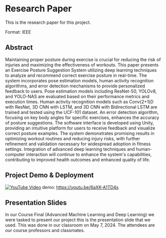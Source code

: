 # Research Paper

This is the research paper for this project.

Format: IEEE

## Abstract
Maintaining proper posture during exercise is crucial for reducing the risk of injuries and maximizing the effectiveness of workouts. This paper presents an Exercise Posture Suggestion System utilizing deep learning techniques to analyze and recommend correct exercise posture in real-time. The system incorporates pose estimation models, human activity recognition algorithms, and error detection mechanisms to provide personalized feedback to users. Pose estimation models including ResNet-50, YOLOv8, and YOLO-NAS are evaluated based on their performance metrics and execution times. Human activity recognition models such as Conv(2+1)D with ResNet, 3D CNN with LSTM, and 3D CNN with Bidirectional LSTM are trained and tested using the UCF-101 dataset. An error detection algorithm, focusing on key body angles for specific exercises, enhances the accuracy of posture suggestions. The software interface is developed using Unity, providing an intuitive platform for users to receive feedback and visualize correct posture examples. The system demonstrates promising results in optimizing workout routines and reducing injury risks, with further refinement and validation necessary for widespread adoption in fitness settings. Integration of advanced deep learning techniques and human-computer interaction will continue to enhance the system's capabilities, contributing to improved health outcomes and enhanced quality of life.

## Project Demo & Deployment

[![YouTube Video](https://img.shields.io/badge/YouTube%20Video-red?style=flat-square&logo=youtube)](https://youtu.be/6aXK-A1TD4s) demo: https://youtu.be/6aXK-A1TD4s

## Presentation Slides

In our Course Final (Advanced Machine Learning and Deep Learning) we were tasked to present our project this is the presentation slide that we used. This was done in our classroom on May 7, 2024. The attendees are our course professors and classmates.
